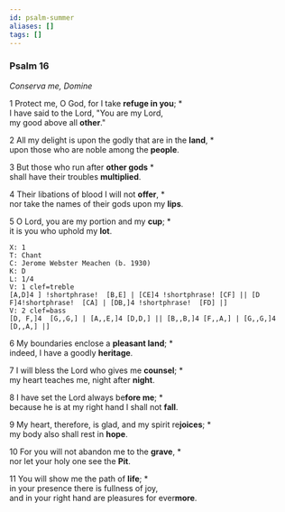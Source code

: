 ```yaml
---
id: psalm-summer
aliases: []
tags: []
---
```

### Psalm 16

*Conserva me, Domine*

1 Protect me, O God, for I take **refuge in you**; *  
I have said to the Lord, "You are my Lord,  
my good above all **other**."

2 All my delight is upon the godly that are in the **land**, *  
upon those who are noble among the **people**.

3 But those who run after **other gods** *  
shall have their troubles **multiplied**.

4 Their libations of blood I will not **offer**, *  
nor take the names of their gods upon my **lips**.

5 O Lord, you are my portion and my **cup**; *  
it is you who uphold my **lot**.
```music-abc
X: 1
T: Chant
C: Jerome Webster Meachen (b. 1930)
K: D
L: 1/4
V: 1 clef=treble
[A,D]4 ] !shortphrase!  [B,E] | [CE]4 !shortphrase! [CF] || [D F]4!shortphrase!  [CA] | [DB,]4 !shortphrase!  [FD] |]
V: 2 clef=bass
[D, F,]4  [G,,G,] | [A,,E,]4 [D,D,] || [B,,B,]4 [F,,A,] | [G,,G,]4 [D,,A,] |]
```
6 My boundaries enclose a **pleasant land**; *  
indeed, I have a goodly **heritage**.

7 I will bless the Lord who gives me **counsel**; *  
my heart teaches me, night after **night**.

8 I have set the Lord always be**fore me**; *  
because he is at my right hand I shall not **fall**.

9 My heart, therefore, is glad, and my spirit re**joices**; *  
my body also shall rest in **hope**.

10 For you will not abandon me to the **grave**, *  
nor let your holy one see the **Pit**.

11 You will show me the path of **life**; *  
in your presence there is fullness of joy,  
and in your right hand are pleasures for ever**more**.